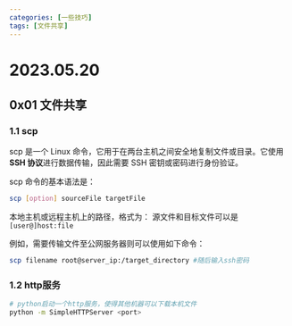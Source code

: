 ```yaml
---
categories: [一些技巧]
tags: [文件共享]
---
```


# 2023.05.20

## 0x01 文件共享

### 1.1 scp

scp 是一个 Linux 命令，它用于在两台主机之间安全地复制文件或目录。它使用**SSH 协议**进行数据传输，因此需要 SSH 密钥或密码进行身份验证。

scp 命令的基本语法是：

```bash
scp [option] sourceFile targetFile
```

本地主机或远程主机上的路径，格式为：
源文件和目标文件可以是<code>[user@]host:file</code>

例如，需要传输文件至公网服务器则可以使用如下命令：

```bash
scp filename root@server_ip:/target_directory #随后输入ssh密码
```
### 1.2 http服务
```bash
# python启动一个http服务，使得其他机器可以下载本机文件
python -m SimpleHTTPServer <port>
```